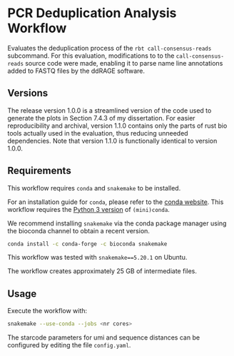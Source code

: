 # PCR Deduplication Analysis Workflow

Evaluates the deduplication process of the `rbt call-consensus-reads` subcommand.
For this evaluation, modifications to to the `call-consensus-reads` source code were made, enabling it to parse name line annotations added to FASTQ files by the ddRAGE software.

## Versions
The release version 1.0.0 is a streamlined version of the code used to generate the plots in Section 7.4.3 of my dissertation.
For easier reproducibility and archival, version 1.1.0 contains only the parts of rust bio tools actually used in the evaluation, thus reducing unneeded dependencies.
Note that version 1.1.0 is functionally identical to version 1.0.0.

## Requirements

This workflow requires `conda` and `snakemake` to be installed.

For an installation guide for `conda`, please refer to the [conda website](https://docs.conda.io/projects/conda/en/latest/).
This workflow requires the [Python 3 version](https://docs.conda.io/en/latest/miniconda.html) of `(mini)conda`.

We recommend installing `snakemake` via the conda package manager using the bioconda channel to obtain a recent version.
```bash
conda install -c conda-forge -c bioconda snakemake
```
This workflow was tested with `snakemake==5.20.1` on Ubuntu.

The workflow creates approximately 25 GB of intermediate files.

## Usage
Execute the workflow with:

```bash
snakemake --use-conda --jobs <nr cores>
```

The starcode parameters for umi and sequence distances can be configured by editing the file `config.yaml`.
